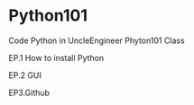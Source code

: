 # Python101
Code Python in UncleEngineer Phyton101 Class


EP.1 How to install Python

EP.2 GUI

EP3.Github
